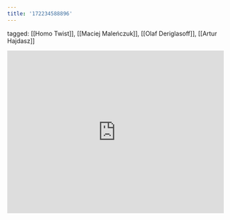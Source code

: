 ```yaml
---
title: '172234588896'
---
```

tagged: [[Homo Twist]], [[Maciej Maleńczuk]], [[Olaf Deriglasoff]], [[Artur Hajdasz]]
<iframe allow="accelerometer; autoplay; clipboard-write; encrypted-media; gyroscope; picture-in-picture" allowfullscreen="" frameborder="0" height="375" id="youtube_iframe" src="https://www.youtube.com/embed/Yl3BvyM4RtE?feature=oembed&amp;enablejsapi=1&amp;origin=https://safe.txmblr.com&amp;wmode=opaque" width="500"></iframe>